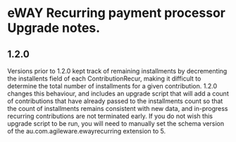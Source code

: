 # eWAY Recurring payment processor Upgrade notes.

## 1.2.0

Versions prior to 1.2.0 kept track of remaining installments by decrementing the
installents field of each ContributionRecur, making it difficult to determine
the total number of installments for a given contribution.
1.2.0 changes this behaviour, and includes an upgrade script that will add a
count of contributions that have already passed to the installments count so
that the count of installments remains consistent with new data, and in-progress
recurring contributions are not terminated early.
If you do not wish this upgrade script to be run, you will need to manually set
the schema version of the au.com.agileware.ewayrecurring extension to 5.
